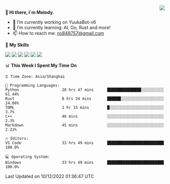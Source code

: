 <a href="#">
  <img align="right" src="https://github-readme-stats.vercel.app/api?username=melodyyuuka&count_private=true&show_icons=true" />
</a>

**👋 Hi there, I`m Melody.**

- 🔭 I’m currently working on YuukaBot-v6
- 🌱 I’m currently learning: AI, Go, Rust and more!
- 📫 How to reach me: no848757@gmail.com

🌟 **My Skills** 

![](https://img.shields.io/badge/-Python-3e74a2?style=flat-square&logo=Python&logoColor=fff)
![](https://img.shields.io/badge/-Java-007396?style=flat-square&logo=OpenJDK&logoColor=fff)
![](https://img.shields.io/badge/-Node.js-339933?style=flat-square&logo=Node.js&logoColor=fff)
![](https://img.shields.io/badge/-Git-f05032?style=flat-square&logo=git&logoColor=fff)
![](https://img.shields.io/badge/-PostgreSQL-4169e1?style=flat-square&logo=PostgreSQL&logoColor=fff)
![](https://img.shields.io/badge/-VSCode-007acc?style=flat-square&logo=Visual-Studio-Code&logoColor=fff)


<!--START_SECTION:waka-->
📊 **This Week I Spent My Time On** 

```text
⌚︎ Time Zone: Asia/Shanghai

💬 Programming Languages: 
Python                   20 hrs 47 mins      ███████████████░░░░░░░░░░   61.44% 
Rust                     8 hrs 24 mins       ██████░░░░░░░░░░░░░░░░░░░   24.86% 
TOML                     1 hr 15 mins        █░░░░░░░░░░░░░░░░░░░░░░░░   3.7% 
C++                      46 mins             ░░░░░░░░░░░░░░░░░░░░░░░░░   2.3% 
Markdown                 45 mins             ░░░░░░░░░░░░░░░░░░░░░░░░░   2.22%

🔥 Editors: 
VS Code                  33 hrs 49 mins      █████████████████████████   100.0%

💻 Operating System: 
Windows                  33 hrs 49 mins      █████████████████████████   100.0%

```


 Last Updated on 10/12/2022 01:36:47 UTC
<!--END_SECTION:waka-->
